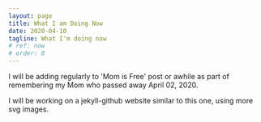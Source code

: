 ```yaml
---
layout: page
title: What I am Doing Now
date: 2020-04-10
tagline: What I'm doing now
# ref: now
# order: 0
---
```

I will be adding regularly to 'Mom is Free' post or awhile as part of remembering my Mom who passed away April 02, 2020.

I will be working on a jekyll-github website similar to this one, using more svg images.

<!-- {::nomarkdown}
<svg width="200" height=200>
    <circle id="circle-fade" cx="150" cy="100" r="10" fill="blue"/>
</svg>
{:/} -->
